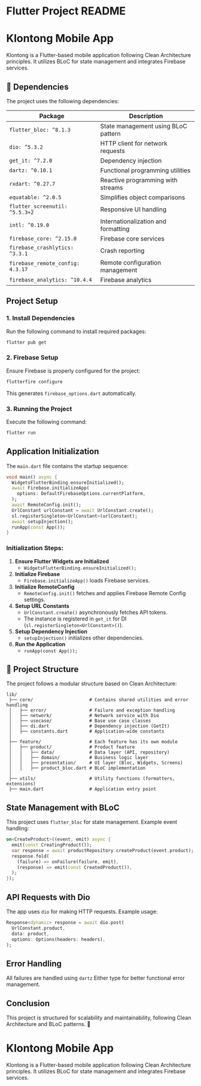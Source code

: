 # Flutter Project README

# Klontong Mobile App
Klontong is a Flutter-based mobile application following Clean Architecture principles. It utilizes BLoC for state management and integrates Firebase services.

## 🚀 Dependencies
The project uses the following dependencies:

| Package                   | Description |
|---------------------------|-------------|
| `flutter_bloc: ^8.1.3`     | State management using BLoC pattern |
| `dio: ^5.3.2`              | HTTP client for network requests |
| `get_it: ^7.2.0`           | Dependency injection |
| `dartz: ^0.10.1`           | Functional programming utilities |
| `rxdart: ^0.27.7`          | Reactive programming with streams |
| `equatable: ^2.0.5`        | Simplifies object comparisons |
| `flutter_screenutil: ^5.5.3+2` | Responsive UI handling |
| `intl: ^0.19.0`            | Internationalization and formatting |
| `firebase_core: ^2.15.0`   | Firebase core services |
| `firebase_crashlytics: ^3.3.1` | Crash reporting |
| `firebase_remote_config: 4.3.17` | Remote configuration management |
| `firebase_analytics: ^10.4.4` | Firebase analytics |


## Project Setup
### 1. Install Dependencies
Run the following command to install required packages:
```sh
flutter pub get
```

### 2. Firebase Setup
Ensure Firebase is properly configured for the project:
```sh
flutterfire configure
```
This generates `firebase_options.dart` automatically.

### 3. Running the Project
Execute the following command:
```sh
flutter run
```

## Application Initialization
The `main.dart` file contains the startup sequence:

```dart
void main() async {
  WidgetsFlutterBinding.ensureInitialized();
  await Firebase.initializeApp(
    options: DefaultFirebaseOptions.currentPlatform,
  );
  await RemoteConfig.init();
  UrlConstant urlConstant = await UrlConstant.create();
  sl.registerSingleton<UrlConstant>(urlConstant);
  await setupInjection();
  runApp(const App());
}
```

### Initialization Steps:
1. **Ensure Flutter Widgets are Initialized**
    - `WidgetsFlutterBinding.ensureInitialized();`
2. **Initialize Firebase**
    - `Firebase.initializeApp()` loads Firebase services.
3. **Initialize RemoteConfig**
    - `RemoteConfig.init()` fetches and applies Firebase Remote Config settings.
4. **Setup URL Constants**
    - `UrlConstant.create()` asynchronously fetches API tokens.
    - The instance is registered in `get_it` for DI (`sl.registerSingleton<UrlConstant>()`).
5. **Setup Dependency Injection**
    - `setupInjection()` initializes other dependencies.
6. **Run the Application**
    - `runApp(const App());`


## 📂 Project Structure
The project follows a modular structure based on Clean Architecture:
```
lib/
 ├── core/                     # Contains shared utilities and error handling
 │   ├── error/                # Failure and exception handling
 │   ├── network/              # Network service with Dio
 │   ├── usecase/              # Base use case classes
 │   ├── di.dart               # Dependency injection (GetIt)
 │   ├── constants.dart        # Application-wide constants
 │
 ├── feature/                  # Each feature has its own module
 │   ├── product/              # Product feature
 │   │   ├── data/             # Data layer (API, repository)
 │   │   ├── domain/           # Business logic layer
 │   │   ├── presentation/     # UI layer (Bloc, Widgets, Screens)
 │   │   ├── product_bloc.dart # BLoC implementation
 │
 ├── utils/                    # Utility functions (formatters, extensions)
 ├── main.dart                 # Application entry point
```


## State Management with BLoC
This project uses `flutter_bloc` for state management. Example event handling:

```dart
on<CreateProduct>((event, emit) async {
  emit(const CreatingProduct());
  var response = await productRepository.createProduct(event.product);
  response.fold(
    (failure) => onFailure(failure, emit),
    (response) => emit(const CreatedProduct()),
  );
});
```

## API Requests with Dio
The app uses `dio` for making HTTP requests. Example usage:

```dart
Response<dynamic> response = await dio.post(
  UrlConstant.product,
  data: product,
  options: Options(headers: headers),
);
```

## Error Handling
All failures are handled using `dartz` Either type for better functional error management.

## Conclusion
This project is structured for scalability and maintainability, following Clean Architecture and BLoC patterns. 🚀

# Klontong Mobile App

Klontong is a Flutter-based mobile application following Clean Architecture principles. It utilizes BLoC for state management and integrates Firebase services.
